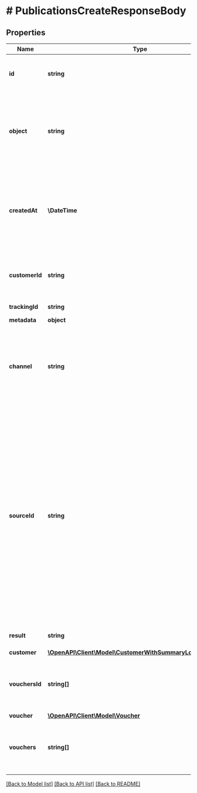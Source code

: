 # # PublicationsCreateResponseBody

## Properties

Name | Type | Description | Notes
------------ | ------------- | ------------- | -------------
**id** | **string** | Unique publication ID, assigned by Voucherify. | [optional]
**object** | **string** | The type of the object represented by the JSON. This object stores information about the &#x60;publication&#x60;. | [optional] [default to 'publication']
**createdAt** | **\DateTime** | Timestamp representing the date and time when the publication was created. The value is shown in the ISO 8601 format. | [optional]
**customerId** | **string** | Unique customer ID of the customer receiving the publication. | [optional]
**trackingId** | **string** | Customer&#39;s &#x60;source_id&#x60;. | [optional]
**metadata** | **object** |  | [optional]
**channel** | **string** | How the publication was originated. It can be your own custom channel or an example value provided here. | [optional] [default to 'API']
**sourceId** | **string** | The merchant&#39;s publication ID if it is different from the Voucherify publication ID. It&#39;s an optional tracking identifier of a publication. It is really useful in case of an integration between multiple systems. It can be a publication ID from a CRM system, database or 3rd-party service. | [optional]
**result** | **string** | Status of the publication attempt. | [optional] [default to 'SUCCESS']
**customer** | [**\OpenAPI\Client\Model\CustomerWithSummaryLoyaltyReferrals**](CustomerWithSummaryLoyaltyReferrals.md) |  | [optional]
**vouchersId** | **string[]** | Contains the unique internal voucher ID that was assigned by Voucherify. | [optional]
**voucher** | [**\OpenAPI\Client\Model\Voucher**](Voucher.md) |  | [optional]
**vouchers** | **string[]** | Contains the unique voucher codes that was assigned by Voucherify. | [optional]

[[Back to Model list]](../../README.md#models) [[Back to API list]](../../README.md#endpoints) [[Back to README]](../../README.md)
